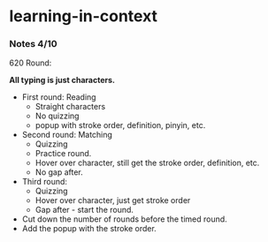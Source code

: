 # learning-in-context

### Notes 4/10

620 Round:

**All typing is just characters.**

  - First round: Reading
    - Straight characters
    - No quizzing
    - popup with stroke order, definition, pinyin, etc.
  - Second round: Matching
    - Quizzing
    - Practice round.
    - Hover over character, still get the stroke order, definition, etc.
    - No gap after.
  - Third round:
    - Quizzing
    - Hover over character, just get stroke order
    - Gap after - start the round.
  - Cut down the number of rounds before the timed round.
  - Add the popup with the stroke order.
